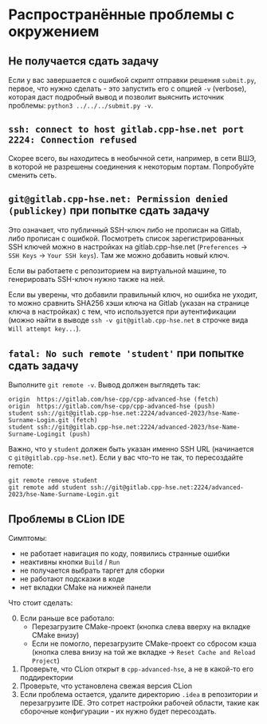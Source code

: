 # Распространённые проблемы с окружением

## Не получается сдать задачу

Если у вас завершается с ошибкой скрипт отправки решения `submit.py`, первое, что нужно сделать - это запустить его с опцией `-v` (verbose), которая даст подробный вывод и позволит выяснить источник проблемы: `python3 ../../../submit.py -v`.

## `ssh: connect to host gitlab.cpp-hse.net port 2224: Connection refused`

Скорее всего, вы находитесь в необычной сети, например, в сети ВШЭ, в которой не разрешены соединения к некоторым портам. Попробуйте сменить сеть.

## `git@gitlab.cpp-hse.net: Permission denied (publickey)` при попытке сдать задачу

Это означает, что публичный SSH-ключ либо не прописан на Gitlab, либо прописан с ошибкой. Посмотреть список зарегистрированных SSH ключей можно в настройках на gitlab.cpp-hse.net (`Preferences` -> `SSH Keys` -> `Your SSH keys`). Там же можно добавить новый ключ.

Если вы работаете с репозиторием на виртуальной машине, то генерировать SSH-ключ нужно также на ней.

Если вы уверены, что добавили правильный ключ, но ошибка не уходит, то можно сравнить SHA256 хэши ключа на Gitlab (указан на странице ключа в настройках) с тем, что используется при аутентификации (можно найти в выводе `ssh -v git@gitlab.cpp-hse.net` в строчке вида `Will attempt key...`).

## `fatal: No such remote 'student'` при попытке сдать задачу

Выполните `git remote -v`. Вывод должен выглядеть так:

```
origin  https://gitlab.com/hse-cpp/cpp-advanced-hse (fetch)
origin  https://gitlab.com/hse-cpp/cpp-advanced-hse (push)
student ssh://git@gitlab.cpp-hse.net:2224/advanced-2023/hse-Name-Surname-Login.git (fetch)
student ssh://git@gitlab.cpp-hse.net:2224/advanced-2023/hse-Name-Surname-Logingit (push)
```

Важно, что у `student` должен быть указан именно SSH URL (начинается с `git@gitlab.cpp-hse.net`). Если у вас что-то не так, то пересоздайте remote:
```
git remote remove student
git remote add student ssh://git@gitlab.cpp-hse.net:2224/advanced-2023/hse-Name-Surname-Login.git
```

## Проблемы в CLion IDE

Симптомы:
* не работает навигация по коду, появились странные ошибки
* неактивны кнопки `Build` / `Run`
* не получается выбрать таргет для сборки
* не работают подсказки в коде
* нет вкладки CMake на нижней панели

Что стоит сделать:

0. Если раньше все работало:
    * Перезагрузите CMake-проект (кнопка слева вверху на вкладке CMake внизу)
    * Если не помогло, перезагрузите CMake-проект со сбросом кэша (кнопка слева внизу на той же вкладке -> `Reset Cache and Reload Project`)
1. Проверьте, что CLion открыт в `cpp-advanced-hse`, а не в какой-то его поддиректории
2. Проверьте, что установлена свежая версия CLion
3. Если проблема остается, удалите директорию `.idea` в репозитории и перезагрузите IDE. Это сотрет настройки рабочей области, такие как сборочные конфигурации - их нужно будет пересоздать.
